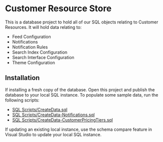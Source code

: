 # Customer Resource Store
This is a database project to hold all of our SQL objects relating to Customer Resources.
It will hold data relating to:
- Feed Configuration
- Notifications
- Notification Rules
- Search Index Configuration
- Search Interface Configuration
- Theme Configuration
## Installation
If installing a fresh copy of the database. Open this project and publish the database to your local SQL instance.
To populate some sample data, run the following scripts:
- [SQL Scripts/CreateData.sql](https://dev.azure.com/S2-Search/S2%20Search/_git/S2Search.CustomerResourceStore.DB?path=%2FS2Search.CustomerResourceStore.DB%2FSQL%20Scripts%2FCreateData.sql)
- [SQL Scripts/CreateData-Notifications.sql](https://dev.azure.com/S2-Search/S2%20Search/_git/S2Search.CustomerResourceStore.DB?path=%2FS2Search.CustomerResourceStore.DB%2FSQL%20Scripts%2FCreateData-Notifications.sql)
- [SQL Scripts/CreateData-CustomerPricingTiers.sql](https://dev.azure.com/S2-Search/S2%20Search/_git/S2Search.CustomerResourceStore.DB?path=%2FS2Search.CustomerResourceStore.DB%2FSQL%20Scripts%2FCreateData-CustomerPricingTiers.sql)

If updating an existing local instance, use the schema compare feature in Visual Studio to update your local SQL instance.